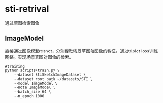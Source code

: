 # sti-retrival
通过草图检索图像

## ImageModel
直接通过图像模型resnet，分别提取场景草图和图像的特征，通过triplet loss训练网络。实现场景草图对图像的检索。
```
#training
python scripts/train.py \
    --dataset StiSketchImageDataset \
    --dataset_root_path ~/datasets/STI \
    --model ImageModel \
    --note ImageModel \
    --batch_size 64 \
    --n_epoch 1000 
```

